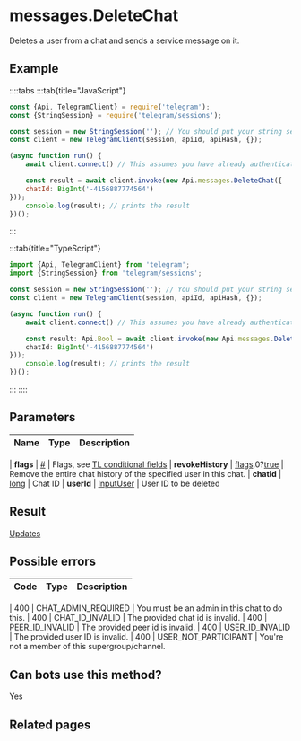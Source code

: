 # messages.DeleteChat

Deletes a user from a chat and sends a service message on it.



## Example

::::tabs
:::tab{title="JavaScript"}
```js
const {Api, TelegramClient} = require('telegram');
const {StringSession} = require('telegram/sessions');

const session = new StringSession(''); // You should put your string session here
const client = new TelegramClient(session, apiId, apiHash, {});

(async function run() {
    await client.connect() // This assumes you have already authenticated with .start()

    const result = await client.invoke(new Api.messages.DeleteChat({
    chatId: BigInt('-4156887774564')
}));
    console.log(result); // prints the result
})();
```
:::

:::tab{title="TypeScript"}
```ts
import {Api, TelegramClient} from 'telegram';
import {StringSession} from 'telegram/sessions';

const session = new StringSession(''); // You should put your string session here
const client = new TelegramClient(session, apiId, apiHash, {});

(async function run() {
    await client.connect() // This assumes you have already authenticated with .start()

    const result: Api.Bool = await client.invoke(new Api.messages.DeleteChat({
    chatId: BigInt('-4156887774564')
}));
    console.log(result); // prints the result
})();
```
:::
::::



## Parameters

| Name | Type | Description |
| :--: | ---- | ----------- |

| **flags** | [#](https://core.telegram.org/type/%23) | Flags, see [TL conditional fields](https://core.telegram.org/mtproto/TL-combinators#conditional-fields) 
| **revokeHistory** | [flags](https://core.telegram.org/mtproto/TL-combinators#conditional-fields).0?[true](https://core.telegram.org/constructor/true) | Remove the entire chat history of the specified user in this chat. 
| **chatId** | [long](https://core.telegram.org/type/long) | Chat ID 
| **userId** | [InputUser](https://core.telegram.org/type/InputUser) | User ID to be deleted 


## Result

[Updates](https://core.telegram.org/type/Updates)



## Possible errors

| Code | Type | Description |
| :--: | ---- | ----------- |

| 400 | CHAT\_ADMIN\_REQUIRED | You must be an admin in this chat to do this. 
| 400 | CHAT\_ID\_INVALID | The provided chat id is invalid. 
| 400 | PEER\_ID\_INVALID | The provided peer id is invalid. 
| 400 | USER\_ID\_INVALID | The provided user ID is invalid. 
| 400 | USER\_NOT\_PARTICIPANT | You're not a member of this supergroup/channel. 


## Can bots use this method?

Yes

## Related pages


